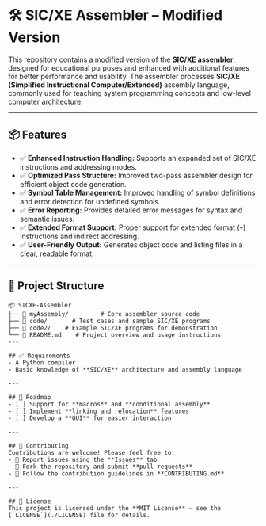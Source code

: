 # 🛠️ SIC/XE Assembler – Modified Version  

This repository contains a modified version of the **SIC/XE assembler**, designed for educational purposes and enhanced with additional features for better performance and usability. The assembler processes **SIC/XE (Simplified Instructional Computer/Extended)** assembly language, commonly used for teaching system programming concepts and low-level computer architecture.

---

## 📦 Features
- ✅ **Enhanced Instruction Handling:** Supports an expanded set of SIC/XE instructions and addressing modes.  
- ✅ **Optimized Pass Structure:** Improved two-pass assembler design for efficient object code generation.  
- ✅ **Symbol Table Management:** Improved handling of symbol definitions and error detection for undefined symbols.  
- ✅ **Error Reporting:** Provides detailed error messages for syntax and semantic issues.  
- ✅ **Extended Format Support:** Proper support for extended format (`+`) instructions and indirect addressing.  
- ✅ **User-Friendly Output:** Generates object code and listing files in a clear, readable format.  

---

## 📁 Project Structure
```plaintext
📦 SICXE-Assembler
├── 📂 myAssembly/         # Core assembler source code
├── 📂 code/       # Test cases and sample SIC/XE programs
├── 📂 code2/    # Example SIC/XE programs for demonstration     
└── 📜 README.md    # Project overview and usage instructions
---

## ✅ Requirements
- A Python compiler  
- Basic knowledge of **SIC/XE** architecture and assembly language  

---

## 🎯 Roadmap
- [ ] Support for **macros** and **conditional assembly**  
- [ ] Implement **linking and relocation** features  
- [ ] Develop a **GUI** for easier interaction  

---

## 🤝 Contributing
Contributions are welcome! Please feel free to:  
- 📌 Report issues using the **Issues** tab  
- 🔧 Fork the repository and submit **pull requests**  
- 📖 Follow the contribution guidelines in **CONTRIBUTING.md**  

---

## 📜 License
This project is licensed under the **MIT License** – see the [`LICENSE`](./LICENSE) file for details.  


